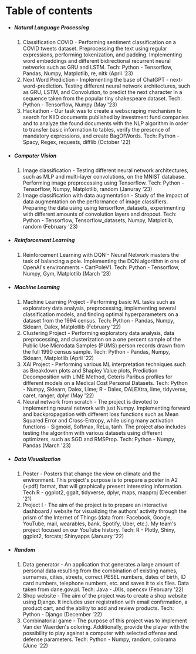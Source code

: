 # Table of contents

* ##### Natural Language Processing
  1. Classification COVID - Performing sentiment classification on a COVID tweets dataset. Preprocessing the text using regular expressions, performing tokenization, and padding. Implementing word embeddings and different bidirectional recurrent neural networks such as GRU and LSTM. Tech: Python - Tensorflow, Pandas, Numpy, Matplotlib, re, nltk (April '23)
  2. Next Word Prediction - Implementing the base of ChatGPT - next-word-prediction. Testing different neural network architectures, such as GRU, LSTM, and Convolution, to predict the next character in a sequence taken from the popular tiny shakespeare dataset. Tech: Python - Tensorflow, Numpy (May '23)
  3. Hackathon - Our task was to create a webscraping mechanism to search for KIID documents published by investment fund companies and to analyze the found documents with the NLP algorithm in order to transfer basic information to tables, verify the presence of mandatory expressions, and create BagOfWords. Tech: Python - Spacy, Regex, requests, difflib (October '22)
* ##### Computer Vision
  1. Image classification - Testing different neural network architectures, such as MLP and multi-layer convolutions, on the MNIST database. Performing image preprocessing using Tensorflow. Tech: Python - Tensorflow, Numpy, Matplotlib, random (Januray '23)
  2. Image classification with data augmentation - Study of the impact of data augmentation on the performance of image classifiers. Preparing the data using using tensorflow_datasets, experimenting with different amounts of convolution layers and dropout. Tech: Python - Tensorflow, Tensorflow_datasets, Numpy, Matplotlib, random (February '23)
* ##### Reinforcement Learning
  1. Reinforcement Learning with DQN - Neural Network masters the task of balancing a pole. Implementing the DQN algorithm in one of OpenAI's environments - CartPoleV1. Tech: Python - Tensorflow, Numpy, Gym, Matplotlib (March '23)
* ##### Machine Learning
  1. Machine Learning Project - Performing basic ML tasks such as exploratory data analysis, preprocessing, implementing several classification models, and finding optimal hyperparameters on a dataset from the 1994 census. Tech: Python - Pandas, Numpy, Sklearn, Dalex, Matplotlib (February '22)
  2. Clustering Project - Performing exploratory data analysis, data preprocessing, and clusterization on a one percent sample of the Public Use Microdata Samples (PUMS) person records drawn from the full 1990 census sample. Tech: Python - Pandas, Numpy, Sklearn, Matplotlib (April '22)
  3. XAI Project - Performing various ML interpretation techniques such as Breakdown plots and Shapley Value plots, Prediction Decomposition with LIME Method, Ceteris Paribus profiles for different models on a Medical Cost Personal Datasets. Tech: Python - Numpy, Sklearn, Dalex, Lime; R - Dalex, DALEXtra, lime, tidyverse, caret, ranger, dplyr (May '22)
  4. Neural network from scratch - The project is devoted to implementing neural network with just Numpy. Implementing forward and backpropagation with different loss functions such as Mean Squared Error and Cross-Entropy, while using many activation functions - Sigmoid, Softmax, ReLu, tanh. The project also includes testing the algorithm with various datasets using different optimizers, such as SGD and RMSProp. Tech: Python - Numpy, Pandas (March '23)
* ##### Data Visualization
  1. Poster - Posters that change the view on climate and the environment. This project's purpose is to prepare a poster in A2 (+pdf) format, that will graphically present interesting information. Tech R - ggplot2, ggalt, tidyverse, dplyr, maps, mapproj (December '21)
  2. Project I - The aim of the project is to prepare an interactive dashboard / website for visualizing the authors' activity through the prism of the Internet of Things (data from: Facebook, Google, YouTube, mail, wearables, bank, Spotify, Uber, etc.). My team's project focused on our YouTube history. Tech: R - Plotly, Shiny, ggplot2, forcats; Shinyapps (January '22)
* ##### Random
  1. Data generator - An application that generates a large amount of personal data resulting from the combination of existing names, surnames, cities, streets, correct PESEL numbers, dates of birth, ID card numbers, telephone numbers, etc. and saves it to xls files. Data taken from dane.gov.pl. Tech: Java - JXls, opencsv (February '22)
  2. Shop website - The aim of the project was to create a shop website using Django. It includes user registration with email confirmation, a product cart, and the ability to add and review products. Tech: Python - Django (December '22)
  3. Combinatorial game - The purpose of this project was to implement Van der Waerden's coloring. Additionally, provide the player with the possibility to play against a computer with selected offense and defense parameters. Tech: Python - Numpy, random, colorama (June '22)
